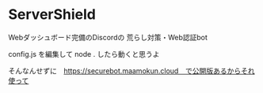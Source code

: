 # ServerShield
Webダッシュボード完備のDiscordの 荒らし対策・Web認証bot

config.js を編集して node . したら動くと思うよ

そんなんせずに　https://securebot.maamokun.cloud　で公開版あるからそれ使って
